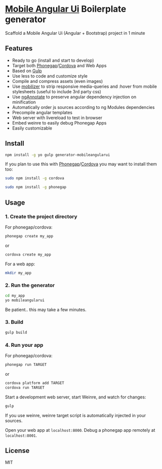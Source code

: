 # [Mobile Angular Ui](http://mobileangularui.com) Boilerplate generator

Scaffold a Mobile Angular Ui (Angular + Bootstrap) project in 1 minute

## Features

- Ready to go (install and start to develop)
- Target both [Phonegap](http://phonegap.com/)/[Cordova](http://cordova.apache.org/) and Web Apps
- Based on [Gulp](http://gulpjs.com/)
- Use less to code and customize style
- Compile and compress assets (even images)
- Use [mobilizer](https://github.com/mcasmir/mobilizer) to strip responsive media-queries and :hover from mobile stylesheets (useful to include 3rd party css)
- Use [ngAnnotate](https://github.com/olov/ng-annotate) to preserve angular dependency injection on minification
- Automatically order js sources according to ng Modules dependencies
- Precompile angular templates
- Web server with livereload to test in browser
- Embed weinre to easily debug Phonegap Apps
- Easily customizable

## Install

```bash
npm install -g yo gulp generator-mobileangularui
```

If you plan to use this with [Phonegap](http://phonegap.com/)/[Cordova](http://cordova.apache.org/) you may want to install them too:

```bash
sudo npm install -g cordova
```

```bash
sudo npm install -g phonegap
```

## Usage

### 1. Create the project directory

For phonegap/cordova:

```bash
phonegap create my_app
```

or

```bash
cordova create my_app
```

For a web app:

```bash
mkdir my_app
```

### 2. Run the generator

```bash
cd my_app
yo mobileangularui
```

Be patient.. this may take a few minutes.

### 3. Build

```bash
gulp build
```

### 4. Run your app

For phonegap/cordova:

```bash
phonegap run TARGET
```

or

```bash
cordova platform add TARGET
cordova run TARGET
```

Start a development web server, start Weinre, and watch for changes:

``` bash
gulp
```

If you use weinre, weinre target script is automatically injected in your sources.

Open your web app at `localhost:8000`.
Debug a phonegap app remotely at `localhost:8001`.

## License

MIT